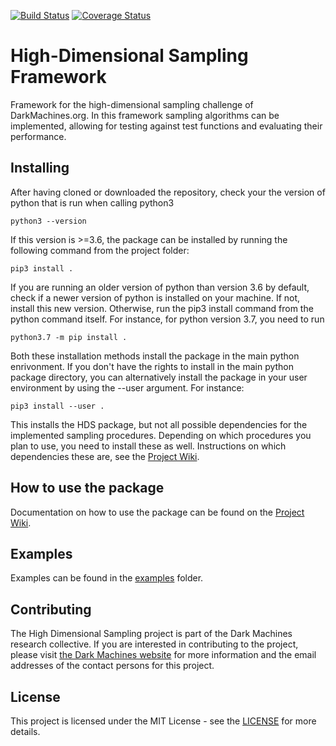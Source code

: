 [![Build Status](https://travis-ci.org/DarkMachines/high-dimensional-sampling.svg?branch=master)](https://travis-ci.org/DarkMachines/high-dimensional-sampling)
[![Coverage Status](https://coveralls.io/repos/github/bstienen/high-dimensional-sampling/badge.svg?branch=master)](https://coveralls.io/github/bstienen/high-dimensional-sampling?branch=master)

# High-Dimensional Sampling Framework

Framework for the high-dimensional sampling challenge of DarkMachines.org. In
this framework sampling algorithms can be implemented, allowing for testing
against test functions and evaluating their performance.

## Installing

After having cloned or downloaded the repository, check your the version of
python that is run when calling python3

```
python3 --version
```

If this version is >=3.6, the package can be installed by running the following
command from the project folder:

```
pip3 install .
```

If you are running an older version of python than version 3.6 by default,
check if a newer version of python is installed on your machine. If not,
install this new version. Otherwise, run the pip3 install command from the
python command itself. For instance, for python version 3.7, you need to run

```
python3.7 -m pip install .
```

Both these installation methods install the package in the main python
enrivonment. If you don't have the rights to install in the main python package
directory, you can alternatively install the package in your user environment
by using the --user argument. For instance:

```
pip3 install --user .
```

This installs the HDS package, but not all possible dependencies for the
implemented sampling procedures. Depending on which procedures you plan to
use, you need to install these as well. Instructions on which dependencies 
these are, see the [Project Wiki](https://github.com/DarkMachines/high-dimensional-sampling/wiki/Procedures-and-installation-instructions).

## How to use the package

Documentation on how to use the package can be found on the [Project Wiki](https://github.com/DarkMachines/high-dimensional-sampling/wiki).

## Examples

Examples can be found in the [examples](examples) folder.

## Contributing

The High Dimensional Sampling project is part of the Dark Machines research
collective. If you are interested in contributing to the project, please visit
[the Dark Machines website](http://www.darkmachines.org/) for more information
and the email addresses of the contact persons for this project.

## License

This project is licensed under the MIT License - see the [LICENSE](LICENSE) for
more details.
